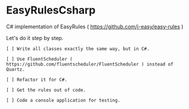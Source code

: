 # EasyRulesCsharp
C# implementation of EasyRules ( https://github.com/j-easy/easy-rules )

Let's do it step by step.

    [ ] Write all classes exactly the same way, but in C#.
    
    [ ] Use FluentScheduler ( https://github.com/fluentscheduler/FluentScheduler ) instead of Quartz.
    
    [ ] Refactor it for C#.
    
    [ ] Get the rules out of code.
    
    [ ] Code a console application for testing.
